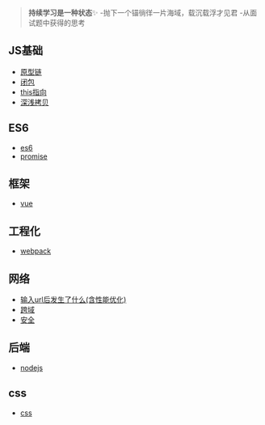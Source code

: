 > **持续学习是一种状态**✨
> -抛下一个锚徜徉一片海域，载沉载浮才见君
> -从面试题中获得的思考

## JS基础
- [原型链](./原型链.md)
- [闭包](./闭包.md)
- [this指向](./this指向.md)
- [深浅拷贝](./深浅拷贝.md)
## ES6
- [es6](./es6.md)
- [promise](./promise.md)
## 框架
- [vue](./vue.md)
## 工程化
- [webpack](./webpack.md)
## 网络
- [输入url后发生了什么(含性能优化)](./输入url后发生了什么(含性能优化).md)
- [跨域](./跨域.md)
- [安全](./安全.md)
## 后端
- [nodejs](./nodejs.md)
## css
- [css](./css.md)